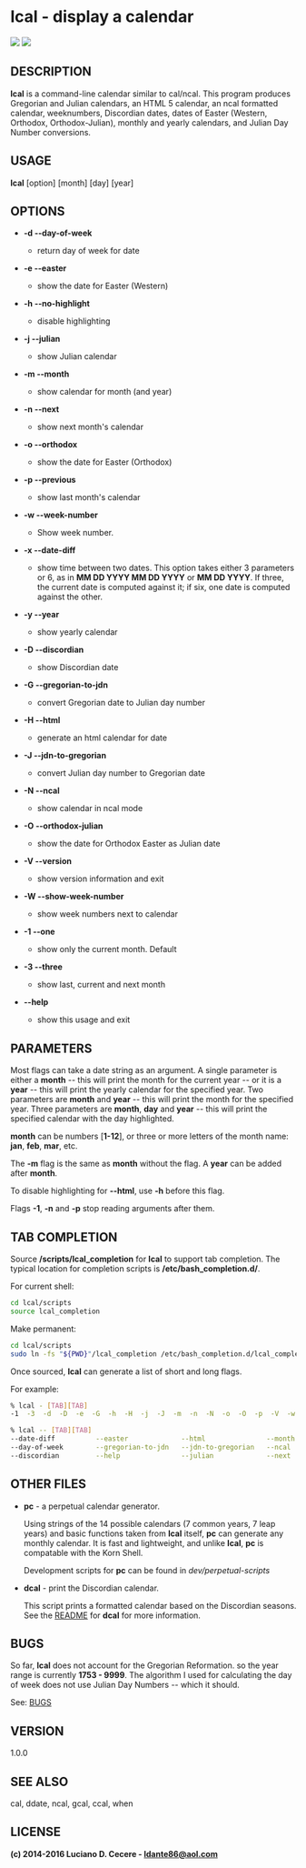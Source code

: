# lcal - display a calendar

[![](https://codeclimate.com/github/ldante86/lcal/badges/gpa.svg)](https://codeclimate.com/github/ldante86/lcal) [![](https://codeclimate.com/github/ldante86/lcal/badges/issue_count.svg)](https://codeclimate.com/github/ldante86/lcal)

## DESCRIPTION

**lcal** is a command-line calendar similar to cal/ncal. This program produces Gregorian and Julian calendars, an HTML 5 calendar, an ncal formatted calendar, weeknumbers, Discordian dates, dates of Easter (Western, Orthodox, Orthodox-Julian), monthly and yearly calendars, and Julian Day Number conversions.

## USAGE

**lcal** [option] [month] [day] [year]

## OPTIONS

- **-d --day-of-week**

  - return day of week for date

- **-e --easter**

  - show the date for Easter (Western)

- **-h --no-highlight**

  - disable highlighting

- **-j --julian**

  - show Julian calendar

- **-m --month**

  - show calendar for month (and year)

- **-n --next**

  - show next month's calendar

- **-o --orthodox**

  - show the date for Easter (Orthodox)

- **-p --previous**

  - show last month's calendar

- **-w --week-number**

  - Show week number.

- **-x --date-diff**

  - show time between two dates. This option takes either 3 parameters or 6, as in **MM DD YYYY MM DD YYYY** or **MM DD YYYY**. If three, the current date is computed against it; if six, one date is computed against the other.

- **-y --year**

  - show yearly calendar

- **-D --discordian**

  - show Discordian date

- **-G --gregorian-to-jdn**

  - convert Gregorian date to Julian day number

- **-H --html**

  - generate an html calendar for date

- **-J --jdn-to-gregorian**

  - convert Julian day number to Gregorian date

- **-N --ncal**

  - show calendar in ncal mode

- **-O --orthodox-julian**

  - show the date for Orthodox Easter as Julian date

- **-V --version**

  - show version information and exit

- **-W --show-week-number**

  - show week numbers next to calendar

- **-1 --one**

  - show only the current month. Default

- **-3 --three**

  - show last, current and next month

- **--help**

  - show this usage and exit

## PARAMETERS

Most flags can take a date string as an argument. A single parameter is either a **month** -- this will print the month for the current year -- or it is a **year** -- this will print the yearly calendar for the specified year. Two parameters are **month** and **year** -- this will print the month for the specified year. Three parameters are **month**, **day** and **year** -- this will print the specified calendar with the day highlighted.

**month** can be numbers [**1-12**], or three or more letters of the month name: **jan**, **feb**, **mar**, etc.

The **-m** flag is the same as **month** without the flag. A **year** can be added after **month**.

To disable highlighting for **--html**, use **-h** before this flag.

Flags **-1**, **-n** and **-p** stop reading arguments after them.

## TAB COMPLETION

Source **/scripts/lcal_completion** for **lcal** to support tab completion. The typical location for completion scripts is **/etc/bash_completion.d/**.

For current shell:

```bash
cd lcal/scripts
source lcal_completion
```

Make permanent:

```bash
cd lcal/scripts
sudo ln -fs "${PWD}"/lcal_completion /etc/bash_completion.d/lcal_completion
```

Once sourced, **lcal** can generate a list of short and long flags.

For example:

```bash
% lcal - [TAB][TAB]
-1  -3  -d  -D  -e  -G  -h  -H  -j  -J  -m  -n  -N  -o  -O  -p  -V  -w  -W  -x  -y
```

```bash
% lcal -- [TAB][TAB]
--date-diff          --easter             --html               --month              --no-highlight       --orthodox-julian    --three              --year
--day-of-week        --gregorian-to-jdn   --jdn-to-gregorian   --ncal               --one                --previous           --version
--discordian         --help               --julian             --next               --orthodox           --show-week-numbers  --week-number
```

## OTHER FILES

- **pc** - a perpetual calendar generator.

  Using strings of the 14 possible calendars (7 common years, 7 leap years) and basic functions taken from **lcal** itself, **pc** can generate any monthly calendar. It is fast and lightweight, and unlike **lcal**, **pc** is compatable with the Korn Shell.

  Development scripts for **pc** can be found in _dev/perpetual-scripts_

- **dcal** - print the Discordian calendar.

  This script prints a formatted calendar based on the Discordian seasons. See the [README](https://github.com/ldante86/lcal/blob/master/dev/discordian/README.md) for **dcal** for more information.

## BUGS

So far, **lcal** does not account for the Gregorian Reformation. so the year range is currently **1753 - 9999**. The algorithm I used for calculating the day of week does not use Julian Day Numbers -- which it should.

See: [BUGS](https://github.com/ldante86/lcal/blob/master/BUGS.md)

## VERSION

1.0.0

## SEE ALSO

cal, ddate, ncal, gcal, ccal, when

## LICENSE

**(c) 2014-2016 Luciano D. Cecere - ldante86@aol.com**
